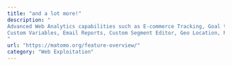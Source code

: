 ```yaml
---
title: "and a lot more!"
description: "
Advanced Web Analytics capabilities such as E-commerce Tracking, Goal tracking, Campaign tracking,
Custom Variables, Email Reports, Custom Segment Editor, Geo Location, Real-time visits and maps, 
"
url: "https://matomo.org/feature-overview/"
category: "Web Exploitation"
---
```

